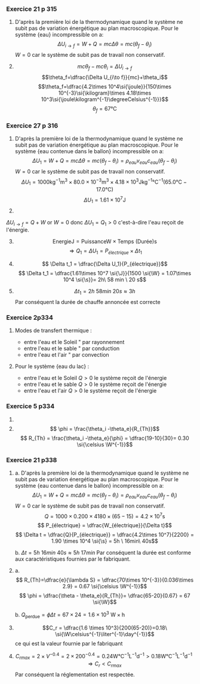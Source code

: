 ### Exercice 21 p 315
1. D'après la première loi de la thermodynamique quand le système ne subit pas de variation énergétique au plan macroscopique. Pour le système $\{\text{eau}\}$ incompressible on a:
$$\Delta U_{i\to f} =  W+Q=mc\Delta \theta = mc(\theta_f-\theta_i)$$
$W=0$ car le système de subit pas de travail non conservatif.

2. $$mc\theta_f-mc\theta_i=\Delta U_{i\to f}$$
$$\theta_f=\dfrac{\Delta U_{i\to f}}{mc}+\theta_i$$
$$\theta_f=\dfrac{4.2\times 10^4\si{\joule}}{150\times 10^{-3}\si{\kilogram}\times 4.18\times 10^3\si{\joule\kilogram^{-1}\degreeCelsius^{-1}}}$$
$$\theta_f = 67\si{\degreeCelsius}$$

### Exercice 27 p 316
1. D'après la première loi de la thermodynamique quand le système ne subit pas de variation énergétique au plan macroscopique. Pour le système $\{\text{eau contenue dans le ballon}\}$ incompressible on a:
$$\Delta U_{1} =  W+Q=mc\Delta \theta = mc(\theta_f-\theta_i)=\rho_{eau} v_{eau} c_{eau} (\theta_f-\theta_i)$$
$W=0$ car le système de subit pas de travail non conservatif.
$$\Delta U_{1}=1000 \si{\kilogram^{-1}\m^3}\times 80.0\times 10^{-3}\si{\m^3}\times 4.18\times 10^3 \si{\J\kg^{-1}\degreeCelsius^{-1}}(65.0\si{\celsius}-17.0\si{\celsius})$$
$$\Delta U_{1}=1.61\times 10^7 \si{\J}$$
2.
$\Delta U_{i\to f} = Q + W$ or $W=0$ donc $\Delta U_1=Q_1 >0$ c'est-à-dire l'eau reçoit de l'énergie.

3. $$ \text{Energie}\si{\J} = \text{Puissance}\si{\W}\times \text{Temps (Durée)}\si{\s}$$ 
$$\Rightarrow Q_1 = \Delta U_1 = P_{électrique}\times  \Delta t_1$$

4. $$ \Delta t_1 = \dfrac{\Delta U_1}{P_{électrique}}$$
$$ \Delta t_1 = \dfrac{1.61\times 10^7 \si{\J}}{1500 \si{\W} = 1.07\times 10^4 \si{\s}}= 2h\ 58 min \ 20 s$$

5.  $$ \Delta t_1 = 2h\ 58 min \ 20 s \approx 3h$$ Par conséquent la durée de chauffe annoncée est correcte

### Exercice 2p334
1.  Modes de transfert thermique :
    - entre l'eau et le Soleil " par rayonnement 
    - entre l'eau et le sable " par conduction
    - entre l'eau et l'air " par convection

2. Pour le système $\{\text{eau du lac}\}$ :
    - entre l'eau et le Soleil $Q>0$ le système reçoit de l'énergie
    - entre l'eau et le sable $Q>0$ le système reçoit de l'énergie
    - entre l'eau et l'air $Q>0$ le système reçoit de l'énergie

### Exercice 5 p334
1. 
2. $$ \phi = \frac{\theta_i -\theta_e}{R_{Th}}$$
$$ R_{Th} = \frac{\theta_i -\theta_e}{\phi} = \dfrac{19-10}{30}= 0.30 \si{\celsius \W^{-1}}$$

### Exercice 21 p338
1. 
    a. D'après la première loi de la thermodynamique quand le système ne subit pas de variation énergétique au plan macroscopique. Pour le système $\{\text{eau contenue dans le ballon}\}$ incompressible on a:
$$\Delta U_{1} =  W+Q=mc\Delta \theta = mc(\theta_f-\theta_i)=\rho_{eau} v_{eau} c_{eau} (\theta_f-\theta_i)$$
$W=0$ car le système de subit pas de travail non conservatif.
$$ Q = 1000\times0.200\times 4180 \times (65-15) = 4.2\times 10^7 \si{\s}$$
$$ P_{électrique} = \dfrac{W_{électrique}}{\Delta t}$$
$$ \Delta t = \dfrac{Q}{P_{électrique}} = \dfrac{4.2\times 10^7}{2200} = 1.90 \times 10^4 \si{\s} = 5h \ 16min\ 40s$$

    b. $\Delta t=5h\ 16 min\ 40s \approx 5h\ 17min$ Par conséquent la durée est conforme aux caractéristiques fournies par le fabriquant.

2. 
    a. $$ R_{Th}=\dfrac{e}{\lambda S} = \dfrac{70\times 10^{-3}}{0.036\times 2.9} = 0.67 \si{\celsius \W^{-1}}$$
    $$ \phi = \dfrac{\theta - \theta_e}{R_{Th}}= \dfrac{65-20}{0.67} = 67 \si{\W}$$
    
    b. $Q_{\text{perdue}}=\phi \Delta t=67\times 24=1.6\times 10^3 \ \mathrm{W}\times \mathrm{h}$

3. $$C_r = \dfrac{1.6 \times 10^3}{200(65-20)}=0.18\ \si{\W\celsius^{-1}\liter^{-1}\day^{-1}}$$ ce qui est la valeur fournie par le fabriquant

4. $$C_{r max}=2\times V^{-0.4} = 2 \times 200^{-0.4} = 0.24 \si{\W\celsius^{-1}\liter^{-1}\day^{-1}} > 0.18 \si{\W\celsius^{-1}\liter^{-1}\day^{-1}} \Rightarrow C_r<C_{rmax}$$ Par conséquent la réglementation est respectée.


